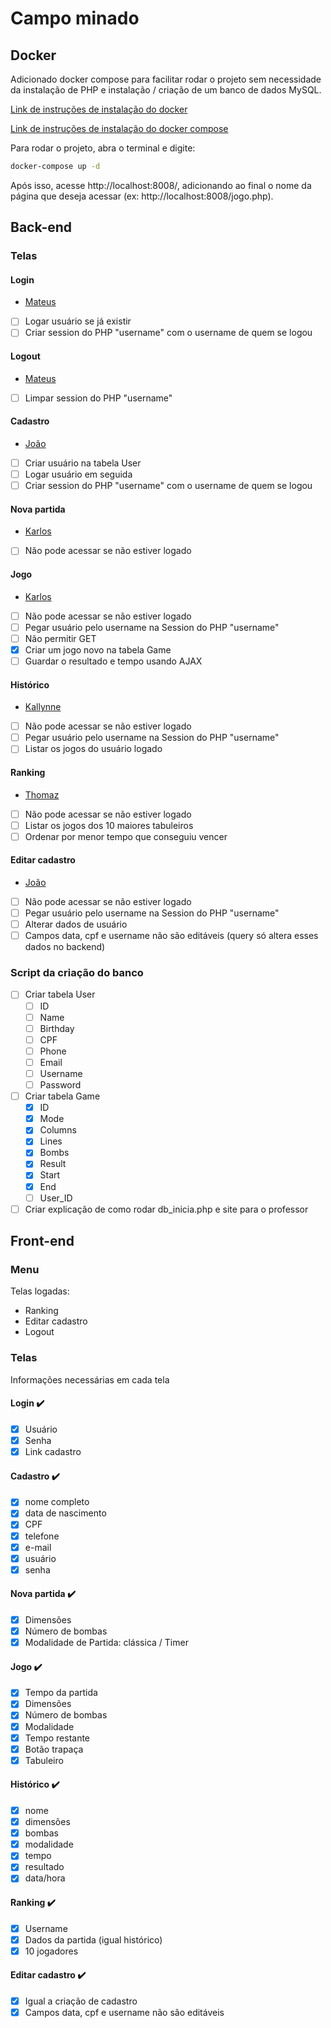 # Campo minado

## Docker

Adicionado docker compose para facilitar rodar o projeto sem necessidade da instalação de PHP e instalação / criação de um banco de dados MySQL.

[Link de instruções de instalação do docker](https://docs.docker.com/engine/install/)

[Link de instruções de instalação do docker compose](https://docs.docker.com/compose/install/)

Para rodar o projeto, abra o terminal e digite:

```bash
docker-compose up -d
```

Após isso, acesse http://localhost:8008/, adicionando ao final o nome da página que deseja acessar (ex: http://localhost:8008/jogo.php).

## Back-end

### Telas

#### Login
- [Mateus](https://github.com/promateusy)
- [ ] Logar usuário se já existir
- [ ] Criar session do PHP "username" com o username de quem se logou

#### Logout
- [Mateus](https://github.com/promateusy)
- [ ] Limpar session do PHP "username"

#### Cadastro
- [João](https://github.com/JoaoPortuense)
- [ ] Criar usuário na tabela User
- [ ] Logar usuário em seguida
- [ ] Criar session do PHP "username" com o username de quem se logou

#### Nova partida
- [Karlos](https://github.com/konkah)
- [ ] Não pode acessar se não estiver logado

#### Jogo
- [Karlos](https://github.com/konkah)
- [ ] Não pode acessar se não estiver logado
- [ ] Pegar usuário pelo username na Session do PHP "username"
- [ ] Não permitir GET
- [x] Criar um jogo novo na tabela Game
- [ ] Guardar o resultado e tempo usando AJAX

#### Histórico
- [Kallynne](https://github.com/Kallynne-Rosa)
- [ ] Não pode acessar se não estiver logado
- [ ] Pegar usuário pelo username na Session do PHP "username"
- [ ] Listar os jogos do usuário logado

#### Ranking
- [Thomaz](https://github.com/Thomaz-Maques-Padovani)
- [ ] Não pode acessar se não estiver logado
- [ ] Listar os jogos dos 10 maiores tabuleiros
- [ ] Ordenar por menor tempo que conseguiu vencer

#### Editar cadastro
- [João](https://github.com/JoaoPortuense)
- [ ] Não pode acessar se não estiver logado
- [ ] Pegar usuário pelo username na Session do PHP "username"
- [ ] Alterar dados de usuário
- [ ] Campos data, cpf e username não são editáveis (query só altera esses dados no backend)

### Script da criação do banco
- [ ] Criar tabela User
    - [ ] ID
    - [ ] Name
    - [ ] Birthday
    - [ ] CPF
    - [ ] Phone
    - [ ] Email
    - [ ] Username
    - [ ] Password
- [ ] Criar tabela Game
    - [x] ID
    - [x] Mode
    - [x] Columns
    - [x] Lines
    - [x] Bombs
    - [x] Result
    - [x] Start
    - [x] End
    - [ ] User_ID
- [ ] Criar explicação de como rodar db_inicia.php e site para o professor

## Front-end

### Menu

Telas logadas:

- Ranking
- Editar cadastro
- Logout

### Telas

Informações necessárias em cada tela

#### Login :heavy_check_mark:
- [x] Usuário
- [x] Senha
- [x] Link cadastro

#### Cadastro :heavy_check_mark:
- [x] nome completo
- [x] data de nascimento
- [x] CPF
- [x] telefone
- [x] e-mail
- [x] usuário
- [x] senha

#### Nova partida :heavy_check_mark:
- [x] Dimensões
- [x] Número de bombas
- [x] Modalidade de Partida: clássica / Timer

#### Jogo :heavy_check_mark:
- [x] Tempo da partida
- [x] Dimensões
- [x] Número de bombas
- [x] Modalidade
- [x] Tempo restante
- [x] Botão trapaça
- [x] Tabuleiro

#### Histórico :heavy_check_mark:
- [x] nome
- [x] dimensões
- [x] bombas
- [x] modalidade
- [x] tempo
- [x] resultado
- [x] data/hora

#### Ranking :heavy_check_mark:
- [x] Username
- [x] Dados da partida (igual histórico)
- [x] 10 jogadores

#### Editar cadastro :heavy_check_mark:
- [x] Igual a criação de cadastro
- [x] Campos data, cpf e username não são editáveis
